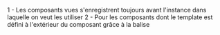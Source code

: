 1 - Les composants vues s'enregistrent toujours avant l'instance dans laquelle on veut les utiliser
2 - Pour les composants dont le template est défini à l'extérieur du composant grâce à la balise <template>, 
il faut inclure le fichier dans lequel ils sont contenus à la fin du body avant le script
3 - To resolve conflicts between props and data members of the component,
    we begin names of all data members by m (onlyin case of conflicts)